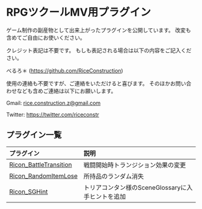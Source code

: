 # RPGツクールMV用プラグイン

ゲーム制作の副産物として出来上がったプラグインを公開しています。
改変も含めてご自由にお使いください。


クレジット表記は不要です。
もしも表記される場合は以下の内容をご記入ください。

べるろ＊ (https://github.com/RiceConstruction)


使用の連絡も不要ですが、ご連絡をいただけると喜びます。
そのほかお問い合わせなども含めご連絡は以下にお願いします。

Gmail: rice.construction.z@gmail.com

Twitter: https://twitter.com/riceconstr


## プラグイン一覧

| プラグイン |  説明 |
|:-----------|:-------------|
| [Ricon_BattleTransition](Ricon_BattleTransition.js) | 戦闘開始時トランジション効果の変更 |
| [Ricon_RandomItemLose](Ricon_RandomItemLose.js) | 所持品のランダム消失 |
| [Ricon_SGHint](Ricon_SGHint.js) | トリアコンタン様のSceneGlossaryに入手ヒントを追加 |
